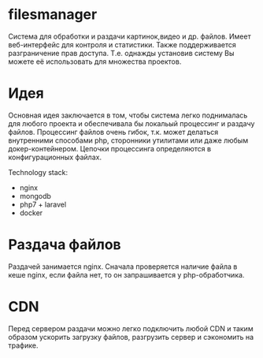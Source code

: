 # filesmanager
Система для обработки и раздачи картинок,видео и др. файлов. Имеет веб-интерфейс для контроля и статистики. Также поддерживается разграничение прав доступа. Т.е. однажды установив систему Вы можете её использовать для множества проектов.

# Идея
Основная идея заключается в том, чтобы система легко поднималась для любого проекта и обеспечивала бы локальый процессинг и раздачу файлов.
Процессинг файлов очень гибок, т.к. может делаться внутренними способами php, сторонники утилитами или даже любым докер-контейнером.
Цепочки процессинга определяются в конфигурационных файлах.

Technology stack:
- nginx
- mongodb
- php7 + laravel
- docker


# Раздача файлов
Раздачей занимается nginx. Сначала проверяется наличие файла в кеше nginx, если файла нет, то он запрашивается у php-обработчика.

# CDN
Перед сервером раздачи можно легко подключить любой CDN и таким образом ускорить загрузку файлов, разгрузить сервер и сэкономить на трафике.
